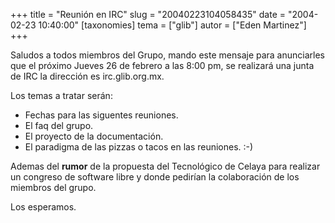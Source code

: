 +++
title = "Reunión en IRC"
slug = "20040223104058435"
date = "2004-02-23 10:40:00"
[taxonomies]
tema = ["glib"]
autor = ["Eden Martinez"]
+++

Saludos a todos miembros del Grupo, mando este mensaje para anunciarles
que el próximo Jueves 26 de febrero a las 8:00 pm, se realizará una
junta de IRC la dirección es irc.glib.org.mx.

Los temas a tratar serán:

<!-- more -->
-   Fechas para las siguentes reuniones.
-   El faq del grupo.
-   El proyecto de la documentación.
-   El paradigma de las pizzas o tacos en las reuniones. :-)

Ademas del **rumor** de la propuesta del Tecnológico de Celaya para
realizar un congreso de software libre y donde pedirían la colaboración
de los miembros del grupo.

Los esperamos.

